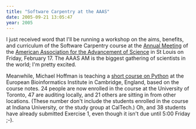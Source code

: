 ```yaml
---
title: "Software Carpentry at the AAAS"
date: 2005-09-21 13:05:47
year: 2005
---
```

I just received word that I'll be running a workshop on the aims, benefits, and curriculum of the Software Carpentry course at the <a href="http://www.aaas.org/meetings/Annual_Meeting/">Annual Meeting</a> of the <a href="http://www.aaas.org">American Association for the Advancement of Science</a> in St Louis on Friday, February 17.  The AAAS AM is the biggest gathering of scientists in the world; I'm pretty excited.

Meanwhile, Michael Hoffman is teaching a <a href="http://www.ebi.ac.uk/~hoffman/presentations/">short course on Python</a> at the European Bioinformatics Institute in Cambridge, England, based on the course notes. 24 people are now enrolled in the course at the University of Toronto, 47 are auditing locally, and 21 others are sitting in from other locations. (These number don't include the students enrolled in the course at Indiana University, or the study group at CalTech.)  Oh, and 38 students have already submitted Exercise 1, even though it isn't due until 5:00 Friday ;-).
